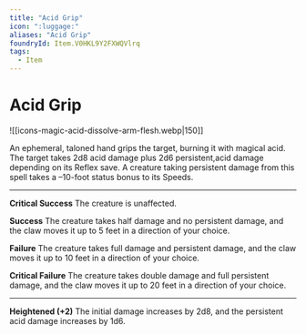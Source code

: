 ```yaml
---
title: "Acid Grip"
icon: ":luggage:"
aliases: "Acid Grip"
foundryId: Item.V0HKL9Y2FXWQVlrq
tags:
  - Item
---
```


# Acid Grip
![[icons-magic-acid-dissolve-arm-flesh.webp|150]]

An ephemeral, taloned hand grips the target, burning it with magical acid. The target takes 2d8 acid damage plus 2d6 persistent,acid damage depending on its Reflex save. A creature taking persistent damage from this spell takes a –10-foot status bonus to its Speeds.

* * *

**Critical Success** The creature is unaffected.

**Success** The creature takes half damage and no persistent damage, and the claw moves it up to 5 feet in a direction of your choice.

**Failure** The creature takes full damage and persistent damage, and the claw moves it up to 10 feet in a direction of your choice.

**Critical Failure** The creature takes double damage and full persistent damage, and the claw moves it up to 20 feet in a direction of your choice.

* * *

**Heightened (+2)** The initial damage increases by 2d8, and the persistent acid damage increases by 1d6.
